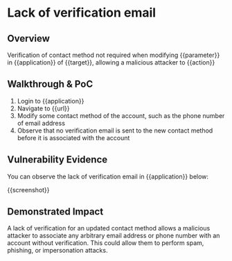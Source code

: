 # Lack of verification email
## Overview
<!--
Provide a 1-2 sentence description - see http://cveproject.github.io/docs/content/key-details-phrasing.pdf for tips

This format is a good guide:
[VULNTYPE] in [COMPONENT] in [APPLICATION] allows [ATTACKER] to [IMPACT] via [VECTOR]


-->
Verification of contact method not required when modifying {{parameter}} in {{application}} of {{target}}, allowing a malicious attacker to {{action}}

## Walkthrough & PoC
<!--
Provide a step-by-step walkthrough on how to access the vulnerable injection point, and how to exploit the vulnerability.
Adding a dot-pointed walkthrough with relevant screenshots will speed triage time and result in faster rewards!

Example:

1. Login to in-scope asset at <www.inscope.com/login>
1. Browse to account page
1. Modify ID token to add single quote
1. View error which states 'SQL Syntax Error'
1. Replace ID value with `1' waitfor delay '00:00:10'; `
-->

1. Login to {{application}}
1. Navigate to {{url}}
1. Modify some contact method of the account, such as the phone number of email address
1. Observe that no verification email is sent to the new contact method before it is associated with the account


## Vulnerability Evidence
<!--
Your submission MUST include evidence of the vulnerability and not be theoretical in nature.

For a lack of verification email, please include a screenshot of some contact method variable being changed with no verification sent to confirm ownership.
-->

You can observe the lack of verification email in {{application}} below:

{{screenshot}}
## Demonstrated Impact
<!--
Envision how the lack of verification email could be used by a malicious attacker (such as internal user impersonation). If a malicious action is possible, provide a full proof-of-concept here.
-->

A lack of verification for an updated contact method allows a malicious attacker to associate any arbitrary email address or phone number with an account without verification. This could allow them to perform spam, phishing, or impersonation attacks.
